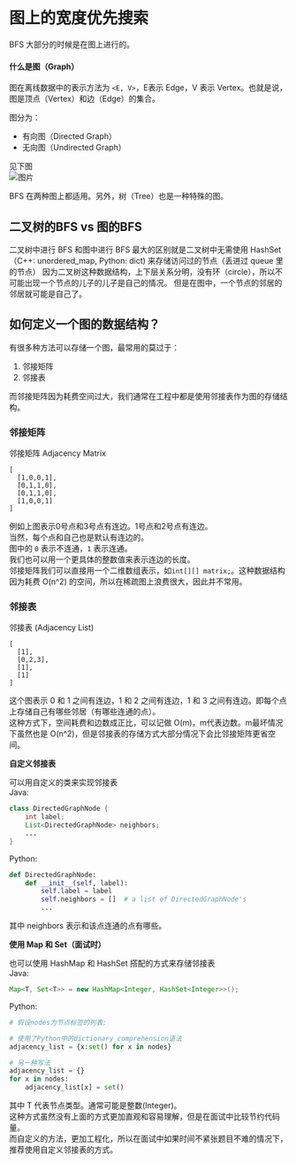 # 图上的宽度优先搜索

BFS 大部分的时候是在图上进行的。

#### 什么是图（Graph）

图在离线数据中的表示方法为 `<E, V>`，E表示 Edge，V 表示 Vertex。也就是说，图是顶点（Vertex）和边（Edge）的集合。

图分为：

* 有向图（Directed Graph）
* 无向图（Undirected Graph）

见下图\
![图片](http://media.jiuzhang.com/markdown/images/3/27/cce99416-316f-11e8-b86d-0242ac110002.jpg)

BFS 在两种图上都适用。另外，树（Tree）也是一种特殊的图。

## 二叉树的BFS vs 图的BFS

二叉树中进行 BFS 和图中进行 BFS 最大的区别就是二叉树中无需使用 HashSet（C++: unordered\_map, Python: dict) 来存储访问过的节点（丢进过 queue 里的节点） 因为二叉树这种数据结构，上下层关系分明，没有环（circle），所以不可能出现一个节点的儿子的儿子是自己的情况。 但是在图中，一个节点的邻居的邻居就可能是自己了。

## 如何定义一个图的数据结构？

有很多种方法可以存储一个图，最常用的莫过于：

1. 邻接矩阵
2. 邻接表

而邻接矩阵因为耗费空间过大，我们通常在工程中都是使用邻接表作为图的存储结构。

### 邻接矩阵

邻接矩阵 Adjacency Matrix

```
[
  [1,0,0,1],
  [0,1,1,0],
  [0,1,1,0],
  [1,0,0,1]
]
```

例如上图表示0号点和3号点有连边。1号点和2号点有连边。\
当然，每个点和自己也是默认有连边的。\
图中的 `0` 表示不连通，`1` 表示连通。\
我们也可以用一个更具体的整数值来表示连边的长度。\
邻接矩阵我们可以直接用一个二维数组表示，如`int[][] matrix;`。这种数据结构因为耗费 O(n^2) 的空间，所以在稀疏图上浪费很大，因此并不常用。

### 邻接表

邻接表 (Adjacency List)

```
[
  [1],
  [0,2,3],
  [1],
  [1]
]
```

这个图表示 0 和 1 之间有连边，1 和 2 之间有连边，1 和 3 之间有连边。即每个点上存储自己有哪些邻居（有哪些连通的点）。\
这种方式下，空间耗费和边数成正比，可以记做 O(m)，m代表边数。m最坏情况下虽然也是 O(n^2)，但是邻接表的存储方式大部分情况下会比邻接矩阵更省空间。

**自定义邻接表**

可以用自定义的类来实现邻接表\
Java:

```java
class DirectedGraphNode {
    int label;
    List<DirectedGraphNode> neighbors;
    ...
}
```

Python:

```python
def DirectedGraphNode:
    def __init__(self, label):
        self.label = label
        self.neighbors = []  # a list of DirectedGraphNode's
		...
```

其中 neighbors 表示和该点连通的点有哪些。

**使用 Map 和 Set（面试时）**

也可以使用 HashMap 和 HashSet 搭配的方式来存储邻接表\
Java:

```java
Map<T, Set<T>> = new HashMap<Integer, HashSet<Integer>>();
```

Python:

```python
# 假设nodes为节点标签的列表:

# 使用了Python中的dictionary comprehension语法
adjacency_list = {x:set() for x in nodes}

# 另一种写法
adjacency_list = {}
for x in nodes:
    adjacency_list[x] = set()
```

其中 T 代表节点类型。通常可能是整数(Integer)。\
这种方式虽然没有上面的方式更加直观和容易理解，但是在面试中比较节约代码量。\
而自定义的方法，更加工程化，所以在面试中如果时间不紧张题目不难的情况下，推荐使用自定义邻接表的方式。
